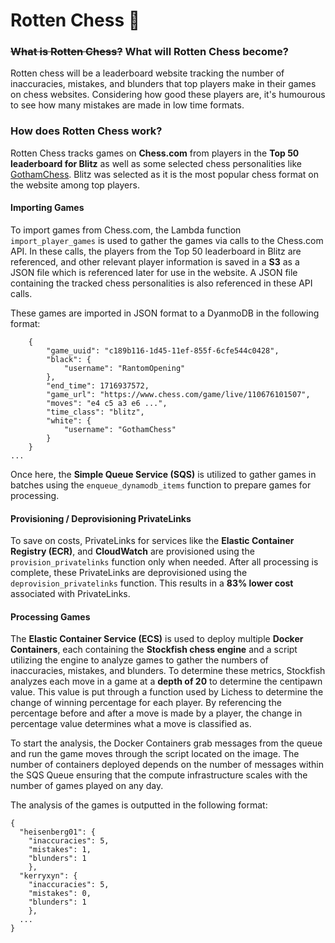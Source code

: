 # Rotten Chess 🤢
### ~~What is Rotten Chess?~~ What will Rotten Chess become?
Rotten chess will be a leaderboard website tracking the number of inaccuracies, mistakes, and blunders that top players make in their games on chess websites. 
Considering how good these players are, it's humourous to see how many mistakes are made in low time formats.

### How does Rotten Chess work?
Rotten Chess tracks games on **Chess.com** from players in the **Top 50 leaderboard for Blitz** as well as some selected chess personalities like [GothamChess](https://www.youtube.com/channel/UCQHX6ViZmPsWiYSFAyS0a3Q). 
Blitz was selected as it is the most popular chess format on the website among top players.
#### Importing Games
To import games from Chess.com, the Lambda function `import_player_games` is used to gather the games via calls to the Chess.com API. In these calls, the players from the Top 50 leaderboard in Blitz are referenced, and other relevant player information is saved in a **S3** as a JSON file which is referenced later for use in the website. A JSON file containing the tracked chess personalities is also referenced in these API calls. 

These games are imported in JSON format to a DyanmoDB in the following format:
```
    {
        "game_uuid": "c189b116-1d45-11ef-855f-6cfe544c0428",
        "black": {
            "username": "RantomOpening" 
        },
        "end_time": 1716937572,
        "game_url": "https://www.chess.com/game/live/110676101507", 
        "moves": "e4 c5 a3 e6 ...",
        "time_class": "blitz",
        "white": {
            "username": "GothamChess" 
        }
    }
...
```

Once here, the **Simple Queue Service (SQS)** is utilized to gather games in batches using the `enqueue_dynamodb_items` function to prepare games for processing.
#### Provisioning / Deprovisioning PrivateLinks
To save on costs, PrivateLinks for services like the **Elastic Container Registry (ECR)**, and **CloudWatch** are provisioned using the `provision_privatelinks` function only when needed. After all processing is complete, these PrivateLinks are deprovisioned using the `deprovision_privatelinks` function. This results in a **83% lower cost** associated with PrivateLinks.
#### Processing Games
The **Elastic Container Service (ECS)** is used to deploy multiple **Docker Containers**, each containing the **Stockfish chess engine** and a script utilizing the engine to analyze games to gather the numbers of inaccuracies, mistakes, and blunders.
To determine these metrics, Stockfish analyzes each move in a game at a **depth of 20** to determine the centipawn value. This value is put through a function used by Lichess to determine the change of winning percentage for each player. 
By referencing the percentage before and after a move is made by a player, the change in percentage value determines what a move is classified as.

To start the analysis, the Docker Containers grab messages from the queue and run the game moves through the script located on the image.
The number of containers deployed depends on the number of messages within the SQS Queue ensuring that the compute infrastructure scales with the number of games played on any day. 

The analysis of the games is outputted in the following format:
```
{
  "heisenberg01": {
    "inaccuracies": 5,
    "mistakes": 1,
    "blunders": 1
    },
  "kerryxyn": {
    "inaccuracies": 5,
    "mistakes": 0,
    "blunders": 1
    },
  ...
}
```


